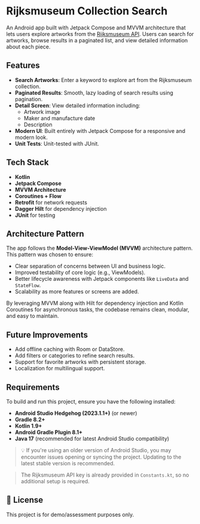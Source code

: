 # Rijksmuseum Collection Search

An Android app built with Jetpack Compose and MVVM architecture that lets users explore artworks from the [Rijksmuseum API](https://data.rijksmuseum.nl/). Users can search for artworks, browse results in a paginated list, and view detailed information about each piece.

##  Features

- **Search Artworks**: Enter a keyword to explore art from the Rijksmuseum collection.
- **Paginated Results**: Smooth, lazy loading of search results using pagination.
-  **Detail Screen**: View detailed information including:
      - Artwork image
      - Maker and manufacture date
      - Description
-  **Modern UI**: Built entirely with Jetpack Compose for a responsive and modern look.
-  **Unit Tests**: Unit-tested with JUnit.

##  Tech Stack

- **Kotlin**
- **Jetpack Compose**
- **MVVM Architecture**
- **Coroutines + Flow**
- **Retrofit** for network requests
- **Dagger Hilt** for dependency injection
- **JUnit** for testing
  
##  Architecture Pattern

The app follows the **Model-View-ViewModel (MVVM)** architecture pattern. This pattern was chosen to ensure:
- Clear separation of concerns between UI and business logic.
- Improved testability of core logic (e.g., ViewModels).
- Better lifecycle awareness with Jetpack components like `LiveData` and `StateFlow`.
- Scalability as more features or screens are added.

By leveraging MVVM along with Hilt for dependency injection and Kotlin Coroutines for asynchronous tasks, the codebase remains clean, modular, and easy to maintain.

##  Future Improvements

- Add offline caching with Room or DataStore.
- Add filters or categories to refine search results.
- Support for favorite artworks with persistent storage.
- Localization for multilingual support.

##  Requirements
To build and run this project, ensure you have the following installed:

- **Android Studio Hedgehog (2023.1.1+)** (or newer)
- **Gradle 8.2+**
- **Kotlin 1.9+**
- **Android Gradle Plugin 8.1+**
- **Java 17** (recommended for latest Android Studio compatibility)

> 💡 If you're using an older version of Android Studio, you may encounter issues opening or syncing the project. Updating to the latest stable version is recommended.

> The Rijksmuseum API key is already provided in `Constants.kt`, so no additional setup is required.

## 📄 License

This project is for demo/assessment purposes only.
